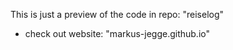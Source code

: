 This is just a preview of the code in repo: "reiselog"
- check out website: "markus-jegge.github.io" 
